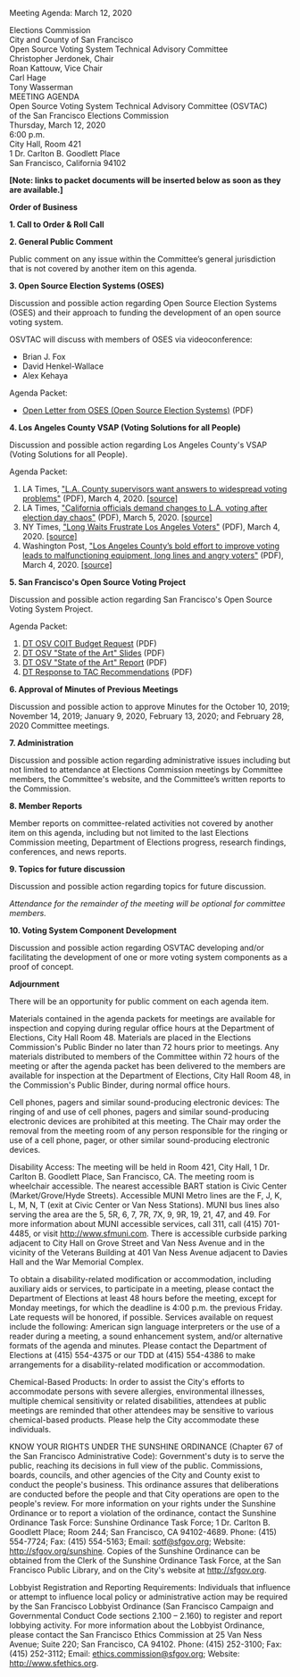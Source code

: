 Meeting Agenda: March 12, 2020

<div id="meeting_header_right" class="headered">
Elections Commission<br>
City and County of San Francisco<br>
</div>

<div class="headered">
Open Source Voting System Technical Advisory Committee<br>
Christopher Jerdonek, Chair<br>
Roan Kattouw, Vice Chair<br>
Carl Hage<br>
Tony Wasserman<br>
</div>

<div id="meeting_header_main" class="headered">
MEETING AGENDA<br>
Open Source Voting System Technical Advisory Committee (OSVTAC)<br>
of the San Francisco Elections Commission<br>
Thursday, March 12, 2020<br>
6:00 p.m.<br>
City Hall, Room 421<br>
1 Dr. Carlton B. Goodlett Place<br>
San Francisco, California 94102<br>
</div>

**[Note: links to packet documents will be inserted below as soon as they
are available.]**

**Order of Business**


**1\. Call to Order & Roll Call**


**2\. General Public Comment**

Public comment on any issue within the Committee’s general jurisdiction that
is not covered by another item on this agenda.


**3\. Open Source Election Systems (OSES)**

Discussion and possible action regarding Open Source Election Systems (OSES)
and their approach to funding the development of an open source voting system.

OSVTAC will discuss with members of OSES via videoconference:

* Brian J. Fox
* David Henkel-Wallace
* Alex Kehaya

Agenda Packet:

* [Open Letter from OSES (Open Source Election
  Systems)](/files/meetings/2020/2020-03-12/packet/OSES_Letter_Jan_13_2020.pdf)
  (PDF)


**4\. Los Angeles County VSAP (Voting Solutions for all People)**

Discussion and possible action regarding Los Angeles County's VSAP (Voting
Solutions for all People).

Agenda Packet:

1. LA Times, ["L.A. County supervisors want answers to widespread voting
   problems"](/files/meetings/2020/2020-03-12/packet/LA_Times_VSAP_March_4_2020.pdf)
   (PDF), March 4, 2020.
   [\[source\]](https://www.latimes.com/california/story/2020-03-04/los-angeles-county-supervisors-demand-answers-voting-problems-lines)
2. LA Times, ["California officials demand changes to L.A. voting after election day
   chaos"](/files/meetings/2020/2020-03-12/packet/LA_Times_VSAP_March_5_2020.pdf)
   (PDF), March 5, 2020.
   [\[source\]](https://www.latimes.com/california/story/2020-03-05/california-officials-demand-changes-los-angeles-voting-election-day-chaos)
3. NY Times, ["Long Waits Frustrate Los Angeles
   Voters"](/files/meetings/2020/2020-03-12/packet/NY_Times_VSAP_March_3_2020.pdf)
   (PDF), March 4, 2020.
   [\[source\]](https://www.nytimes.com/2020/03/03/us/california-los-angeles-voting.html)
4. Washington Post, ["Los Angeles County’s bold effort to improve
   voting leads to malfunctioning equipment, long lines and angry
   voters"](/files/meetings/2020/2020-03-12/packet/Wash_Post_VSAP_March_4_2020.pdf)
   (PDF), March 4, 2020.
   [\[source\]](https://www.washingtonpost.com/investigations/los-angeles-countys-bold-effort-to-improve-voting-leads-to-malfunctioning-equipment-long-lines-and-angry-voters/2020/03/04/40956414-5e2b-11ea-b29b-9db42f7803a7_story.html)


**5\. San Francisco's Open Source Voting Project**

Discussion and possible action regarding San Francisco's Open Source Voting
System Project.

Agenda Packet:

1. [DT OSV COIT Budget
   Request](/files/meetings/2020/2020-03-12/packet/DT_OSV_COIT_Budget_Request_Feb_2020.pdf)
   (PDF)
2. [DT OSV "State of the Art"
   Slides](/files/meetings/2020/2020-03-12/packet/DT_State_of_Art_Slides_Feb_2020.pdf)
   (PDF)
3. [DT OSV "State of the Art"
   Report](/files/meetings/2020/2020-03-12/packet/DT_OSV_State_of_Art_Briefing_Feb_2020.pdf)
   (PDF)
4. [DT Response to TAC
   Recommendations](/files/meetings/2020/2020-03-12/packet/DT_Response_to_TAC_Recs_Feb_2020.pdf)
   (PDF)


**6\. Approval of Minutes of Previous Meetings**

Discussion and possible action to approve Minutes for the October 10, 2019;
November 14, 2019; January 9, 2020, February 13, 2020; and February 28, 2020
Committee meetings.


**7\. Administration**

Discussion and possible action regarding administrative issues including but
not limited to attendance at Elections Commission meetings by Committee
members, the Committee's website, and the Committee’s written reports to the
Commission.


**8\. Member Reports**

Member reports on committee-related activities not covered by another item on
this agenda, including but not limited to the last Elections Commission
meeting, Department of Elections progress, research findings, conferences,
and news reports.


**9\. Topics for future discussion**

Discussion and possible action regarding topics for future discussion.


_Attendance for the remainder of the meeting will be optional for committee members._

**10\. Voting System Component Development**

Discussion and possible action regarding OSVTAC developing and/or
facilitating the development of one or more voting system components as a
proof of concept.


**Adjournment**


There will be an opportunity for public comment on each agenda item.

Materials contained in the agenda packets for meetings are available for
inspection and copying during regular office hours at the Department of
Elections, City Hall Room 48. Materials are placed in the Elections
Commission's Public Binder no later than 72 hours prior to meetings. Any
materials distributed to members of the Committee within 72 hours of the
meeting or after the agenda packet has been delivered to the members are
available for inspection at the Department of Elections, City Hall Room 48,
in the Commission's Public Binder, during normal office hours.

Cell phones, pagers and similar sound-producing electronic devices: The
ringing of and use of cell phones, pagers and similar sound-producing
electronic devices are prohibited at this meeting. The Chair may order the
removal from the meeting room of any person responsible for the ringing or
use of a cell phone, pager, or other similar sound-producing electronic
devices.

Disability Access: The meeting will be held in Room 421, City Hall, 1 Dr.
Carlton B. Goodlett Place, San Francisco, CA. The meeting room is wheelchair
accessible. The nearest accessible BART station is Civic Center
(Market/Grove/Hyde Streets). Accessible MUNI Metro lines are the F, J, K, L,
M, N, T (exit at Civic Center or Van Ness Stations). MUNI bus lines also
serving the area are the 5, 5R, 6, 7, 7R, 7X, 9, 9R, 19, 21, 47, and 49. For
more information about MUNI accessible services, call 311, call (415)
701-4485, or visit <http://www.sfmuni.com>. There is accessible curbside
parking adjacent to City Hall on Grove Street and Van Ness Avenue and in the
vicinity of the Veterans Building at 401 Van Ness Avenue adjacent to Davies
Hall and the War Memorial Complex.

To obtain a disability-related modification or accommodation, including
auxiliary aids or services, to participate in a meeting, please contact the
Department of Elections at least 48 hours before the meeting, except for
Monday meetings, for which the deadline is 4:00 p.m. the previous Friday.
Late requests will be honored, if possible. Services available on request
include the following: American sign language interpreters or the use of a
reader during a meeting, a sound enhancement system, and/or alternative
formats of the agenda and minutes. Please contact the Department of Elections
at (415) 554-4375 or our TDD at (415) 554-4386 to make arrangements for a
disability-related modification or accommodation.

Chemical-Based Products: In order to assist the City's efforts to accommodate
persons with severe allergies, environmental illnesses, multiple chemical
sensitivity or related disabilities, attendees at public meetings are
reminded that other attendees may be sensitive to various chemical-based
products. Please help the City accommodate these individuals.

KNOW YOUR RIGHTS UNDER THE SUNSHINE ORDINANCE (Chapter 67 of the San
Francisco Administrative Code): Government's duty is to serve the public,
reaching its decisions in full view of the public. Commissions, boards,
councils, and other agencies of the City and County exist to conduct the
people's business. This ordinance assures that deliberations are conducted
before the people and that City operations are open to the people's review.
For more information on your rights under the Sunshine Ordinance or to report
a violation of the ordinance, contact the Sunshine Ordinance Task Force:
Sunshine Ordinance Task Force; 1 Dr. Carlton B. Goodlett Place; Room 244; San
Francisco, CA 94102-4689. Phone: (415) 554-7724; Fax: (415) 554-5163; Email:
<sotf@sfgov.org>; Website: <http://sfgov.org/sunshine>. Copies of the Sunshine
Ordinance can be obtained from the Clerk of the Sunshine Ordinance Task
Force, at the San Francisco Public Library, and on the City's website at
<http://sfgov.org>.

Lobbyist Registration and Reporting Requirements: Individuals that influence
or attempt to influence local policy or administrative action may be required
by the San Francisco Lobbyist Ordinance (San Francisco Campaign and
Governmental Conduct Code sections 2.100 – 2.160) to register and report
lobbying activity. For more information about the Lobbyist Ordinance, please
contact the San Francisco Ethics Commission at 25 Van Ness Avenue; Suite 220;
San Francisco, CA 94102. Phone: (415) 252-3100; Fax: (415) 252-3112; Email:
<ethics.commission@sfgov.org>; Website: <http://www.sfethics.org>.

